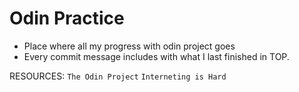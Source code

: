 # Odin Practice

- Place where all my progress with odin project goes
- Every commit message includes with what I last finished in TOP.

RESOURCES: `The Odin Project` `Interneting is Hard`